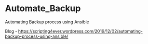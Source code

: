 # Automate_Backup
Automating Backup process using Ansible

Blog - https://scripting4ever.wordpress.com/2019/12/02/automating-backup-process-using-ansible/
